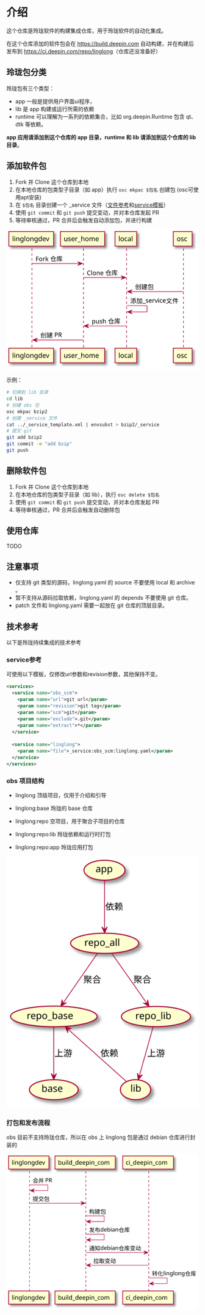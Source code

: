 # 介绍

这个仓库是玲珑软件的构建集成仓库，用于玲珑软件的自动化集成。

在这个仓库添加的软件包会在 <https://build.deepin.com> 自动构建，并在构建后发布到 <https://ci.deepin.com/repo/linglong>（仓库还没准备好）

## 玲珑包分类

玲珑包有三个类型：

- app 一般是提供用户界面ui程序，
- lib 是 app 构建或运行所需的依赖
- runtime 可以理解为一系列的依赖集合，比如 org.deepin.Runtime 包含 qt、dtk 等依赖。

**app 应用请添加到这个仓库的 app 目录，runtime 和 lib 请添加到这个仓库的 lib 目录**。

## 添加软件包

1. Fork 并 Clone 这个仓库到本地
2. 在本地仓库的包类型子目录（如 app）执行 `osc mkpac $包名` 创建包 (osc可使用apt安装)
3. 在 `$包名` 目录创建一个 _service 文件（[文件参考](#service参考)和[service模板](./_service_template.xml)）
4. 使用 `git commit` 和 `git push` 提交变动，并对本仓库发起 PR
5. 等待审核通过，PR 合并后会触发自动添加包，并进行构建

![create_package](./create_package.svg)

示例：

```bash
# 切换到 lib 目录
cd lib
# 创建 obs 包
osc mkpac bzip2
# 创建 _service 文件
cat ../_service_template.xml | envsubst > bzip2/_service
# 提交 git
git add bzip2
git commit -m "add bzip"
git push
```

## 删除软件包

1. Fork 并 Clone 这个仓库到本地
2. 在本地仓库的包类型子目录（如 lib），执行 `osc delete $包名`
3. 使用 `git commit` 和 `git push` 提交变动，并对本仓库发起 PR
4. 等待审核通过，PR 合并后会触发自动删除包

## 使用仓库

TODO

## 注意事项

- 仅支持 git 类型的源码，linglong.yaml 的 source 不要使用 local 和 archive 。
- 暂不支持从源码拉取依赖，linglong.yaml 的 depends 不要使用 git 仓库。
- patch 文件和 linglong.yaml 需要一起放在 git 仓库的顶层目录。

## 技术参考

以下是玲珑持续集成的技术参考

### service参考

可使用以下模板，仅修改url参数和revision参数，其他保持不变。

```xml
<services>
  <service name="obs_scm">
    <param name="url">git url</param>
    <param name="revision">git tag</param>
    <param name="scm">git</param>
    <param name="exclude">.git</param>
    <param name="extract">*</param>
  </service>
  
  <service name="linglong">
    <param name="file">_service:obs_scm:linglong.yaml</param>
  </service>
</services>
```

### obs 项目结构

- linglong 顶级项目，仅用于介绍和引导

- linglong:base 玲珑的 base 仓库

- linglong:repo 空项目，用于聚合子项目的仓库

- linglong:repo:lib 玲珑依赖和运行时打包

- linglong:repo:app 玲珑应用打包

![repo](./repo.svg)

### 打包和发布流程

obs 目前不支持玲珑仓库，所以在 obs 上 linglong 包是通过 debian 仓库进行封装的


![repo_publish](./repo_publish.svg)